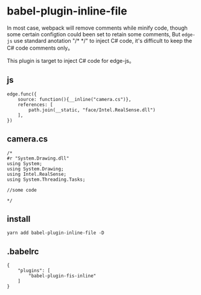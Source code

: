 # babel-plugin-inline-file

In most case, webpack will remove comments while minify code, though some certain configtion could been set to retain some comments, But `edge-js` use standard anotation "/* */" to inject C# code, it's difficult to keep the C# code comments only。

This plugin is target to inject C# code for edge-js。

## js
```
edge.func({
    source: function(){__inline("camera.cs")},
    references: [
        path.join(__static, "face/Intel.RealSense.dll")
    ],
})
```

## camera.cs
```
/*
#r "System.Drawing.dll"
using System;
using System.Drawing;
using Intel.RealSense;
using System.Threading.Tasks;

//some code

*/
```

## install

```
yarn add babel-plugin-inline-file -D
```


## .babelrc
```
{
    "plugins": [
        "babel-plugin-fis-inline"
    ]
}

```